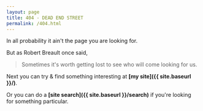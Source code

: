 ```yaml
---
layout: page
title: 404 - DEAD END STREET
permalink: /404.html
---
```


In all probability it ain't the page you are looking for.  

But as Robert Breault once said,  

> Sometimes it's worth getting lost to see who will come looking for us.  

Next you can try & find something interesting at **[my site]({{ site.baseurl }}/)**.  

Or you can do a **[site search]({{ site.baseurl }}/search)** if you're looking for something particular.  
    
